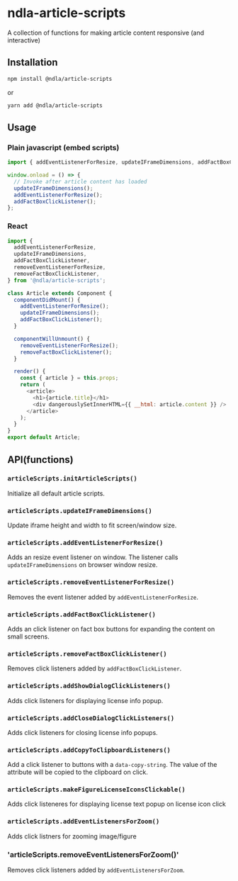 # ndla-article-scripts

A collection of functions for making article content responsive (and interactive)

## Installation

```sh
npm install @ndla/article-scripts
```

or

```sh
yarn add @ndla/article-scripts
```

## Usage

### Plain javascript (embed scripts)

```javascript
import { addEventListenerForResize, updateIFrameDimensions, addFactBoxClickListener } from '@ndla/article-scripts';

window.onload = () => {
  // Invoke after article content has loaded
  updateIFrameDimensions();
  addEventListenerForResize();
  addFactBoxClickListener();
};
```

### React

```javascript
import {
  addEventListenerForResize,
  updateIFrameDimensions,
  addFactBoxClickListener,
  removeEventListenerForResize,
  removeFactBoxClickListener,
} from '@ndla/article-scripts';

class Article extends Component {
  componentDidMount() {
    addEventListenerForResize();
    updateIFrameDimensions();
    addFactBoxClickListener();
  }

  componentWillUnmount() {
    removeEventListenerForResize();
    removeFactBoxClickListener();
  }

  render() {
    const { article } = this.props;
    return (
      <article>
        <h1>{article.title}</h1>
        <div dangerouslySetInnerHTML={{ __html: article.content }} />
      </article>
    );
  }
}
export default Article;
```

## API(functions)

### `articleScripts.initArticleScripts()`

Initialize all default article scripts.

### `articleScripts.updateIFrameDimensions()`

Update iframe height and width to fit screen/window size.

### `articleScripts.addEventListenerForResize()`

Adds an resize event listener on window. The listener calls `updateIFrameDimensions` on browser window resize.

### `articleScripts.removeEventListenerForResize()`

Removes the event listener added by `addEventListenerForResize`.

### `articleScripts.addFactBoxClickListener()`

Adds an click listener on fact box buttons for expanding the content on small screens.

### `articleScripts.removeFactBoxClickListener()`

Removes click listeners added by `addFactBoxClickListener`.

### `articleScripts.addShowDialogClickListeners()`

Adds click listeners for displaying license info popup.

### `articleScripts.addCloseDialogClickListeners()`

Adds click listeners for closing license info popups.

### `articleScripts.addCopyToClipboardListeners()`

Add a click listener to buttons with a `data-copy-string`. The value of the attribute will be copied to the clipboard on click.

### `articleScripts.makeFigureLicenseIconsClickable()`

Adds click listeneres for displaying license text popup on license icon click

### `articleScripts.addEventListenersForZoom()`

Adds click listners for zooming image/figure

### 'articleScripts.removeEventListenersForZoom()'

Removes click listeners added by `addEventListenersForZoom`.
